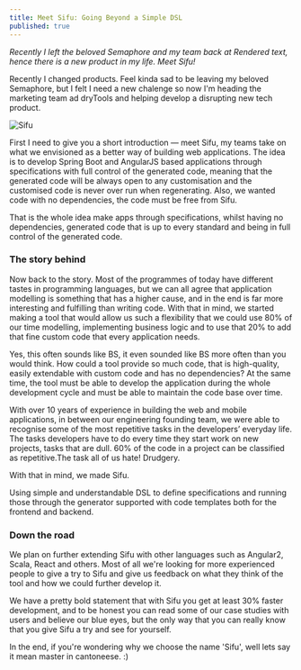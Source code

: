 ```yaml
---
title: Meet Sifu: Going Beyond a Simple DSL
published: true
---
```


_Recently I left the beloved Semaphore and my team back at Rendered text, hence there is a new product in my life. Meet Sifu!_

Recently I changed products. Feel kinda sad to be leaving my beloved Semaphore, but I felt I need a new chalenge so now I'm heading the marketing team ad dryTools and helping develop a disrupting new tech product. 

![Sifu](https://codesifu.com/images/mascot/sifu-peace.png)

First I need to give you a short introduction — meet Sifu, my teams take on what we envisioned as a better way of building web applications. The idea is to develop Spring Boot and AngularJS based applications through specifications with full control of the generated code, meaning that the generated code will be always open to any customisation and the customised code is never over run when regenerating. Also, we wanted code with no dependencies, the code must be free from Sifu. 


That is the whole idea make apps through specifications, whilst having no dependencies, generated code that is up to every standard and being in full control of the generated code.

### The story behind

Now back to the story. Most of the programmes of today have different tastes in programming languages, but we can all agree that application modelling is something that has a higher cause, and in the end is far more interesting and fulfilling than writing code. With that in mind, we started making a tool that would allow us such a flexibility that we could use 80% of our time modelling, implementing business logic and to use that 20% to add that fine custom code that every application needs.

Yes, this often sounds like BS, it even sounded like BS more often than you would think. How could a tool provide so much code, that is high-quality, easily extendable with custom code and has no dependencies? At the same time, the tool must be able to develop the application during the whole development cycle and must be able to maintain the code base over time.

With over 10 years of experience in building the web and mobile applications, in between our engineering founding team, we were able to recognise some of the most repetitive tasks in the developers’ everyday life. The tasks developers have to do every time they start work on new projects, tasks that are dull. 60% of the code in a project can be classified as repetitive.The task all of us hate! Drudgery.

With that in mind, we made Sifu. 

Using simple and understandable DSL to define specifications and running those through the generator supported with code templates both for the frontend and backend. 

### Down the road

We plan on further extending Sifu with other languages such as Angular2, Scala, React and others. Most of all we're looking for more experienced people to give a try to Sifu and give us feedback on what they think of the tool and how we could further develop it.

We have a pretty bold statement that with Sifu you get at least 30% faster development, and to be honest you can read some of our case studies with users and believe our blue eyes, but the only way that you can really know that you give Sifu a try and see for yourself.  

<i class="fa fa-linode" aria-hidden="true"></i>

In the end, if you're wondering why we choose the name 'Sifu', well lets say it mean master in cantoneese. :)
